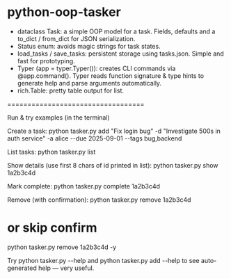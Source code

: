 # python-oop-tasker

- dataclass Task: a simple OOP model for a task. Fields, defaults and a to_dict / from_dict for JSON serialization.
- Status enum: avoids magic strings for task states.
- load_tasks / save_tasks: persistent storage using tasks.json. Simple and fast for prototyping.
- Typer (app = typer.Typer()): creates CLI commands via @app.command(). Typer reads function signature & type hints to generate help and parse arguments automatically.
- rich.Table: pretty table output for list.


==================================

Run & try examples (in the terminal)

Create a task:
python tasker.py add "Fix login bug" -d "Investigate 500s in auth service" -a alice --due 2025-09-01 --tags bug,backend

List tasks:
python tasker.py list

Show details (use first 8 chars of id printed in list):
python tasker.py show 1a2b3c4d

Mark complete:
python tasker.py complete 1a2b3c4d

Remove (with confirmation):
python tasker.py remove 1a2b3c4d

# or skip confirm
python tasker.py remove 1a2b3c4d -y

Try python tasker.py --help and python tasker.py add --help to see auto-generated help — very useful.